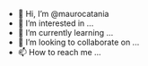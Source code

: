 - 👋 Hi, I’m @maurocatania
- 👀 I’m interested in ...
- 🌱 I’m currently learning ...
- 💞️ I’m looking to collaborate on ... 
- 📫 How to reach me ...

<!---
maurocatania/maurocatania is a ✨ special ✨ repository because its `README.md` (this file) appears on your GitHub profile.
You can click the Preview link to take a look at your changes.
--->
